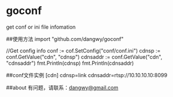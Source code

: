 # goconf
get conf or ini file infomation

##使用方法
  import "github.com/dangwy/goconf"
  
  //Get config info
	conf := cof.SetConfig("conf/conf.ini")
	cdnsp := conf.GetValue("cdn", "cdnsp")
	cdnsaddr := conf.GetValue("cdn", "cdnsaddr")
	fmt.Println(cdnsp)
	fmt.Println(cdnsaddr)
	
##conf文件实例
  [cdn]
  cdnsp=link
  cdnsaddr=rtsp://10.10.10.10:8099

##about
有问题，请联系：dangwy@gmail.com
